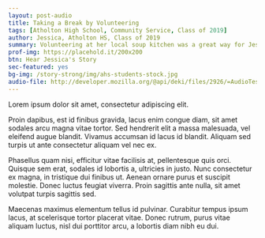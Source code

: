 ```yaml
---
layout: post-audio
title: Taking a Break by Volunteering
tags: [Atholton High School, Community Service, Class of 2019] 
author: Jessica, Atholton HS, Class of 2019
summary: Volunteering at her local soup kitchen was a great way for Jessica to wind down during a busy school year.
prof-img: https://placehold.it/200x200
btn: Hear Jessica's Story
sec-featured: yes
bg-img: /story-strong/img/ahs-students-stock.jpg
audio-file: http://developer.mozilla.org/@api/deki/files/2926/=AudioTest_(1).ogg
---
```


Lorem ipsum dolor sit amet, consectetur adipiscing elit. 

Proin dapibus, est id finibus gravida, lacus enim congue diam, sit amet sodales arcu magna vitae tortor. Sed hendrerit elit a massa malesuada, vel eleifend augue blandit. Vivamus accumsan id lacus id blandit. Aliquam sed turpis ut ante consectetur aliquam vel nec ex. 

Phasellus quam nisi, efficitur vitae facilisis at, pellentesque quis orci. Quisque sem erat, sodales id lobortis a, ultricies in justo. Nunc consectetur ex magna, in tristique dui finibus ut. Aenean ornare purus et suscipit molestie. Donec luctus feugiat viverra. Proin sagittis ante nulla, sit amet volutpat turpis sagittis sed. 

Maecenas maximus elementum tellus id pulvinar. Curabitur tempus ipsum lacus, at scelerisque tortor placerat vitae. Donec rutrum, purus vitae aliquam luctus, nisl dui porttitor arcu, a lobortis diam nibh eu dui.